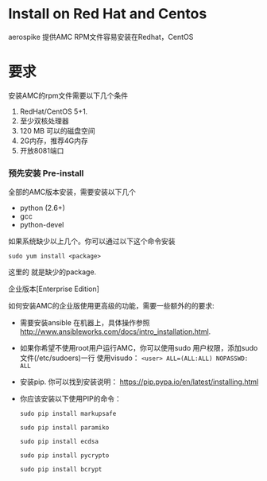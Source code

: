 # Install on Red Hat and Centos

aerospike 提供AMC RPM文件容易安装在Redhat，CentOS


# 要求

安装AMC的rpm文件需要以下几个条件
1. RedHat/CentOS 5+1. 
2. 至少双核处理器
3. 120 MB 可以的磁盘空间
4. 2G内存，推荐4G内存
5. 开放8081端口
 

### 预先安装 Pre-install
 全部的AMC版本安装，需要安装以下几个
* python (2.6+)
* gcc
* python-devel

如果系统缺少以上几个。你可以通过以下这个命令安装

```sudo yum install <package>```

这里的<package> 就是缺少的package.


企业版本[Enterprise Edition]

如何安装AMC的企业版使用更高级的功能，需要一些额外的的要求:

* 需要安装ansible 在机器上，具体操作参照
  http://www.ansibleworks.com/docs/intro_installation.html.

* 如果你希望不使用root用户运行AMC，你可以使用sudo 用户权限，添加sudo文件(/etc/sudoers)一行 使用visudo：
```<user> ALL=(ALL:ALL) NOPASSWD: ALL```

* 安装pip. 你可以找到安装说明： https://pip.pypa.io/en/latest/installing.html

* 你应该安装以下使用PIP的命令：
    
    ```sudo pip install markupsafe```
    
    ```sudo pip install paramiko```
    
    ```sudo pip install ecdsa```
    
    ```sudo pip install pycrypto```
    
    ```sudo pip install bcrypt```


